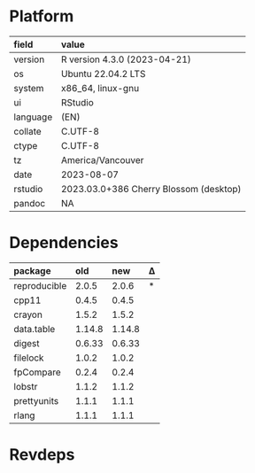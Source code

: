# Platform

|field    |value                                  |
|:--------|:--------------------------------------|
|version  |R version 4.3.0 (2023-04-21)           |
|os       |Ubuntu 22.04.2 LTS                     |
|system   |x86_64, linux-gnu                      |
|ui       |RStudio                                |
|language |(EN)                                   |
|collate  |C.UTF-8                                |
|ctype    |C.UTF-8                                |
|tz       |America/Vancouver                      |
|date     |2023-08-07                             |
|rstudio  |2023.03.0+386 Cherry Blossom (desktop) |
|pandoc   |NA                                     |

# Dependencies

|package      |old    |new    |Δ  |
|:------------|:------|:------|:--|
|reproducible |2.0.5  |2.0.6  |*  |
|cpp11        |0.4.5  |0.4.5  |   |
|crayon       |1.5.2  |1.5.2  |   |
|data.table   |1.14.8 |1.14.8 |   |
|digest       |0.6.33 |0.6.33 |   |
|filelock     |1.0.2  |1.0.2  |   |
|fpCompare    |0.2.4  |0.2.4  |   |
|lobstr       |1.1.2  |1.1.2  |   |
|prettyunits  |1.1.1  |1.1.1  |   |
|rlang        |1.1.1  |1.1.1  |   |

# Revdeps

